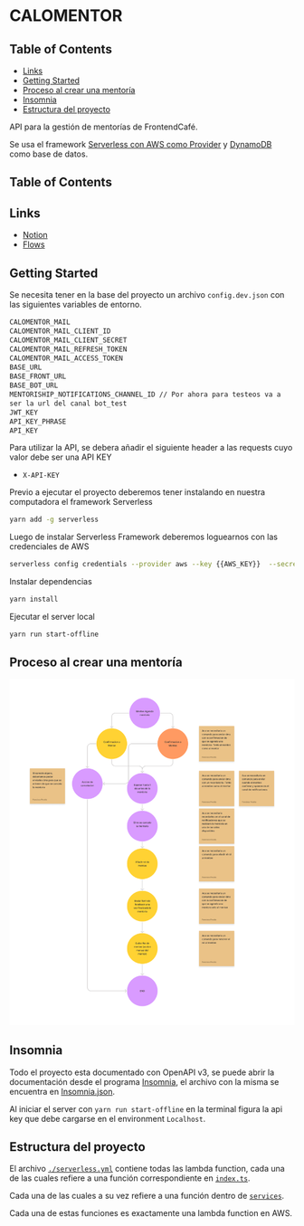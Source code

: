 # CALOMENTOR

## Table of Contents
<!-- START doctoc generated TOC please keep comment here to allow auto update -->
<!-- DON'T EDIT THIS SECTION, INSTEAD RE-RUN doctoc TO UPDATE -->
- [Links](#links)
- [Getting Started](#getting-started)
- [Proceso al crear una mentoría](#proceso-al-crear-una-mentoría)
- [Insomnia](#insomnia)
- [Estructura del proyecto](#estructura-del-proyecto)

<!-- END doctoc generated TOC please keep comment here to allow auto update -->

API para la gestión de mentorías de FrontendCafé.

Se usa el framework [Serverless con AWS como Provider](https://www.serverless.com/framework/docs/providers/aws) y [DynamoDB](https://docs.aws.amazon.com/sdk-for-javascript/v2/developer-guide/dynamodb-example-document-client.html) como base de datos.

## Table of Contents

## Links
- [Notion](https://www.notion.so/Calomentor-989804b257604f49b7998834bfd7014f)
- [Flows](https://www.figma.com/file/vI79Z9dt9ibWwB7klmE1ha/Calomentor-Jam?node-id=0%3A1)

## Getting Started

Se necesita tener en la base del proyecto un archivo `config.dev.json` con las siguientes variables de entorno.

```
CALOMENTOR_MAIL
CALOMENTOR_MAIL_CLIENT_ID
CALOMENTOR_MAIL_CLIENT_SECRET
CALOMENTOR_MAIL_REFRESH_TOKEN
CALOMENTOR_MAIL_ACCESS_TOKEN
BASE_URL
BASE_FRONT_URL
BASE_BOT_URL
MENTORISHIP_NOTIFICATIONS_CHANNEL_ID // Por ahora para testeos va a ser la url del canal bot_test
JWT_KEY
API_KEY_PHRASE
API_KEY
```

Para utilizar la API, se debera añadir el siguiente header a las requests cuyo valor debe ser una API KEY

- `X-API-KEY`

Previo a ejecutar el proyecto deberemos tener instalando en nuestra computadora el framework Serverless

```bash
yarn add -g serverless
```

Luego de instalar Serverless Framework deberemos loguearnos con las credenciales de AWS

```bash
serverless config credentials --provider aws --key {{AWS_KEY}}  --secret {{AWS_SECRET_KEY}}
```

Instalar dependencias

```bash
yarn install
```

Ejecutar el server local

```bash
yarn run start-offline
```

## Proceso al crear una mentoría

![Mentorship Flow](./docs/create-mentorship-flow.png)

## Insomnia

Todo el proyecto esta documentado con OpenAPI v3, se puede abrir la documentación desde el programa [Insomnia](https://insomnia.rest/), el archivo con la misma se encuentra en [Insomnia.json](./docs/Insomnia.json).

Al iniciar el server con `yarn run start-offline` en la terminal figura la api key que debe cargarse en el environment `Localhost`.

## Estructura del proyecto

El archivo [`./serverless.yml`](./serverless.yml) contiene todas las lambda function, cada una de las cuales refiere a una función correspondiente en [`index.ts`](./index.ts).

Cada una de las cuales a su vez refiere a una función dentro de [`services`](./services).

Cada una de estas funciones es exactamente una lambda function en AWS.